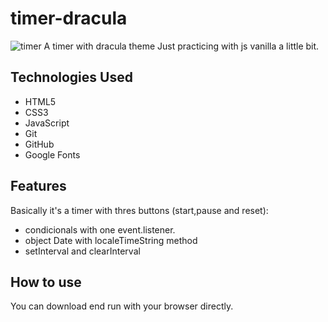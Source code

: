 # timer-dracula

![timer](https://github.com/FelipeFeitosaDev/timer-dracula/assets/images/view-dracula-timer.png)
A timer with dracula theme
Just practicing with js vanilla a little bit. 

<h2>Technologies Used</h2>

* HTML5
* CSS3
* JavaScript
* Git
* GitHub
* Google Fonts

## Features

Basically it's a timer with thres buttons (start,pause and reset):

- condicionals with one event.listener. 
- object Date with localeTimeString method
- setInterval and clearInterval 

## How to use

You can download end run with your browser directly.
